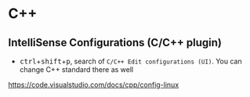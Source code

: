 #  C++



## IntelliSense Configurations (C/C++ plugin)

- <kbd>ctrl</kbd>+<kbd>shift</kbd>+<kbd>p</kbd>, search of `C/C++ Edit configurations (UI)`. You can change C++ standard there as well

https://code.visualstudio.com/docs/cpp/config-linux